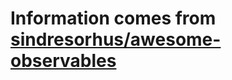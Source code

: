 # Information comes from [sindresorhus/awesome-observables](https://github.com/sindresorhus/awesome-observables)

